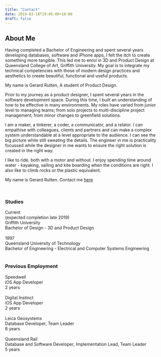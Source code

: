 ```yaml
---
title: "Contact"
date: 2019-03-18T19:05:00+10:00
draft: false
---
```


## About Me

Having completed a Bachelor of Engineering and spent several years developing databases, software and iPhone apps, I felt the itch to create something more tangible.  This led me to enrol in 3D and Product Design at Queensland College of Art, Griffith University.  My goal is to integrate my technical competencies with those of modern design practices and aesthetics to create beautiful, functional and useful products.

My name is Gerard Rutten, A student of Product Design.

Prior to my journey as a product designer, I spent several years in the software development space.  During this time, I built an understanding of how to be effective in many environments.  My roles have varied from junior level to managing teams; from solo projects to multi-discipline project management; from minor changes to greenfield solutions. 

I am a maker, a tinkerer, a coder, a communicator, and a relator.  I can empathise with colleagues, clients and partners and can make a complex system understandable at a level appropriate to the audience.  I can see the big picture while still sweating the details.  The engineer in me is practicality focussed while the designer in me wants to ensure the right solution is created in the right way.

I like to ride, both with a motor and without.  I enjoy spending time around water - kayaking, sailing and kite boarding when the conditions are right.  I also like to climb rocks or the plastic equivalent.

My name is Gerard Rutten.  Contact me [here](/contact/contact)

<br>

### Studies
<div class="row">
    <div class="4u 12u$(medium)">
        Current </br>
        (expected completion late 2019)
    </div>
    <div class="8u 12u$(medium)">
        Griffith University </br>
        Bachelor of Design - 3D and Product Design
    </div>
</div>
<div class="row">
    </br>
</div>
<div class="row">
    <div class="4u 12u$(medium)">
        1997
    </div>
    <div class="8u 12u$(medium)">
        Queensland University of Technology </br>
        Bachelor of Engineering - Electrical and Computer Systems Engineering
    </div>
</div>

</br>

### Previous Employment
<div class="row">
    <div class="4u 12u$(medium)">
        Speedwell
    </div>
    <div class="8u 12u$(medium)">
        iOS App Developer </br>
        2 years
    </div>
</div>
<div class="row">
    </br>
</div>
<div class="row">
    <div class="4u 12u$(medium)">
        Digital Instinct
    </div>
    <div class="8u 12u$(medium)">
        iOS App Developer </br>
        2 years
    </div>
</div>
<div class="row">
    </br>
</div>
<div class="row">
    <div class="4u 12u$(medium)">
        Leica Geosystems
    </div>
    <div class="8u 12u$(medium)">
        Database Developer, Team Leader </br>
        6 years
    </div>
</div>
<div class="row">
    </br>
</div>
<div class="row">
    <div class="4u 12u$(medium)">
        Queensland Rail
    </div>
    <div class="4u 12u$(medium)">
        Database and Software Developer, Implementation Lead, Team Leader </br>
        5 years
    </div>
</div>


